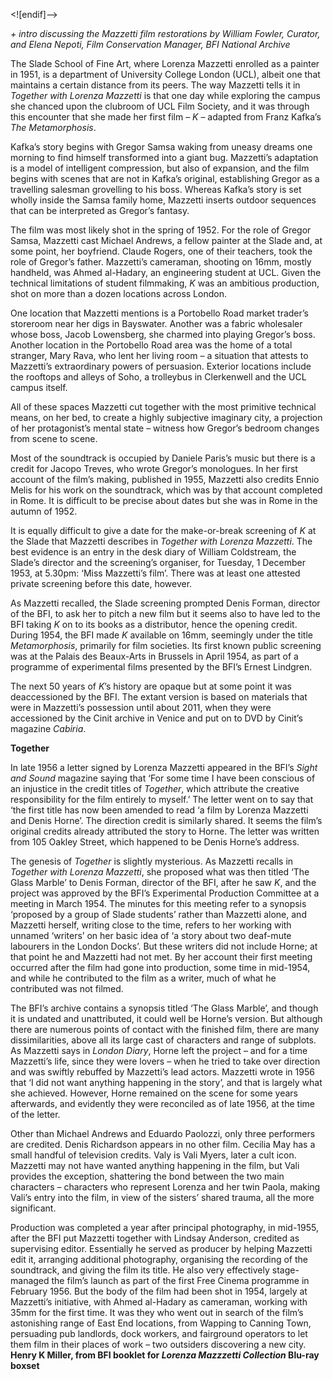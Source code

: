 

<![endif]-->

_+ intro discussing the Mazzetti film restorations by William Fowler, Curator, and Elena Nepoti, Film Conservation Manager, BFI National Archive_

The Slade School of Fine Art, where Lorenza Mazzetti enrolled as a painter in 1951, is a department of University College London (UCL), albeit one that maintains a certain distance from its peers. The way Mazzetti tells it in _Together with Lorenza Mazzetti_ is that one day while exploring the campus she chanced upon the clubroom of UCL Film Society, and it was through this encounter that she made her first film – _K_ – adapted from Franz Kafka’s _The Metamorphosis_.

Kafka’s story begins with Gregor Samsa waking from uneasy dreams one morning to find himself transformed into a giant bug. Mazzetti’s adaptation is a model of intelligent compression, but also of expansion, and the film begins with scenes that are not in Kafka’s original, establishing Gregor as a travelling salesman grovelling to his boss. Whereas Kafka’s story is set wholly inside the Samsa family home, Mazzetti inserts outdoor sequences that can be interpreted as Gregor’s fantasy.

The film was most likely shot in the spring of 1952. For the role of Gregor Samsa, Mazzetti cast Michael Andrews, a fellow painter at the Slade and, at some point, her boyfriend. Claude Rogers, one of their teachers, took the role of Gregor’s father. Mazzetti’s cameraman, shooting on 16mm, mostly handheld, was Ahmed al-Hadary, an engineering student at UCL. Given the technical limitations of student filmmaking, _K_ was an ambitious production, shot on more than a dozen locations across London.

One location that Mazzetti mentions is a Portobello Road market trader’s storeroom near her digs in Bayswater. Another was a fabric wholesaler whose boss, Jacob Lowensberg, she charmed into playing Gregor’s boss. Another location in the Portobello Road area was the home of a total stranger, Mary Rava, who lent her living room – a situation that attests to Mazzetti’s extraordinary powers of persuasion. Exterior locations include the rooftops and alleys of Soho, a trolleybus in Clerkenwell and the UCL campus itself.

All of these spaces Mazzetti cut together with the most primitive technical means, on her bed, to create a highly subjective imaginary city, a projection of her protagonist’s mental state – witness how Gregor’s bedroom changes from scene to scene.

Most of the soundtrack is occupied by Daniele Paris’s music but there is a credit for Jacopo Treves, who wrote Gregor’s monologues. In her first account of the film’s making, published in 1955, Mazzetti also credits Ennio Melis for his work on the soundtrack, which was by that account completed in Rome. It is difficult to be precise about dates but she was in Rome in the autumn of 1952.

It is equally difficult to give a date for the make-or-break screening of _K_ at the Slade that Mazzetti describes in _Together with Lorenza Mazzetti_. The best evidence is an entry in the desk diary of William Coldstream, the Slade’s director and the screening’s organiser, for Tuesday, 1 December 1953, at 5.30pm: ‘Miss Mazzetti’s film’. There was at least one attested private screening before this date, however.

As Mazzetti recalled, the Slade screening prompted Denis Forman, director of the BFI, to ask her to pitch a new film but it seems also to have led to the BFI taking _K_ on to its books as a distributor, hence the opening credit. During 1954, the BFI made _K_ available on 16mm, seemingly under the title _Metamorphosis_, primarily for film societies. Its first known public screening was at the Palais des Beaux-Arts in Brussels in April 1954, as part of a programme of experimental films presented by the BFI’s Ernest Lindgren.

The next 50 years of _K_’s history are opaque but at some point it was deaccessioned by the BFI. The extant version is based on materials that were in Mazzetti’s possession until about 2011, when they were accessioned by the Cinit archive in Venice and put on to DVD by Cinit’s magazine _Cabiria_.

**Together**

In late 1956 a letter signed by Lorenza Mazzetti appeared in the BFI’s _Sight and Sound_ magazine saying that ‘For some time I have been conscious of an injustice in the credit titles of _Together_, which attribute the creative responsibility for the film entirely to myself.’ The letter went on to say that ‘the first title has now been amended to read ‘a film by Lorenza Mazzetti and Denis Horne’. The direction credit is similarly shared. It seems the film’s original credits already attributed the story to Horne. The letter was written from 105 Oakley Street, which happened to be Denis Horne’s address.

The genesis of _Together_ is slightly mysterious. As Mazzetti recalls in _Together with Lorenza Mazzetti_, she proposed what was then titled ‘The Glass Marble’ to Denis Forman, director of the BFI, after he saw _K_, and the project was approved by the BFI’s Experimental Production Committee at a meeting in March 1954. The minutes for this meeting refer to a synopsis ‘proposed by a group of Slade students’ rather than Mazzetti alone, and Mazzetti herself, writing close to the time, refers to her working with unnamed ‘writers’ on her basic idea of ‘a story about two deaf-mute labourers in the London Docks’. But these writers did not include Horne; at that point he and Mazzetti had not met. By her account their first meeting occurred after the film had gone into production, some time in mid-1954, and while he contributed to the film as a writer, much of what he contributed was not filmed.

The BFI’s archive contains a synopsis titled ‘The Glass Marble’, and though it is undated and unattributed, it could well be Horne’s version. But although there are numerous points of contact with the finished film, there are many dissimilarities, above all its large cast of characters and range of subplots. As Mazzetti says in _London Diary_, Horne left the project – and for a time Mazzetti’s life, since they were lovers – when he tried to take over direction and was swiftly rebuffed by Mazzetti’s lead actors. Mazzetti wrote in 1956 that ‘I did not want anything happening in the story’, and that is largely what she achieved. However, Horne remained on the scene for some years afterwards, and evidently they were reconciled as of late 1956, at the time of the letter.

Other than Michael Andrews and Eduardo Paolozzi, only three performers are credited. Denis Richardson appears in no other film. Cecilia May has a small handful of television credits. Valy is Vali Myers, later a cult icon. Mazzetti may not have wanted anything happening in the film, but Vali provides the exception, shattering the bond between the two main characters – characters who represent Lorenza and her twin Paola, making Vali’s entry into the film, in view of the sisters’ shared trauma, all the more significant.

Production was completed a year after principal photography, in mid-1955, after the BFI put Mazzetti together with Lindsay Anderson, credited as supervising editor. Essentially he served as producer by helping Mazzetti edit it, arranging additional photography, organising the recording of the soundtrack, and giving the film its title. He also very effectively stage-managed the film’s launch as part of the first Free Cinema programme in February 1956. But the body of the film had been shot in 1954, largely at Mazzetti’s initiative, with Ahmed al-Hadary as cameraman, working with 35mm for the first time. It was they who went out in search of the film’s astonishing range of East End locations, from Wapping to Canning Town, persuading pub landlords, dock workers, and fairground operators to let them film in their places of work – two outsiders discovering a new city.  
**Henry K Miller,  from BFI booklet for _Lorenza Mazzzetti Collection_ Blu-ray boxset**  
<!--stackedit_data:
eyJoaXN0b3J5IjpbNjM3NzU5OTgzXX0=
-->